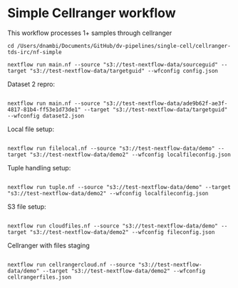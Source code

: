 # Simple Cellranger workflow

This workflow processes 1+ samples through cellranger

```
cd /Users/dnambi/Documents/GitHub/dv-pipelines/single-cell/cellranger-tds-irc/nf-simple 

nextflow run main.nf --source "s3://test-nextflow-data/sourceguid" --target "s3://test-nextflow-data/targetguid" --wfconfig config.json

```

Dataset 2 repro:

```

nextflow run main.nf --source "s3://test-nextflow-data/ade9b62f-ae3f-4817-81b4-ff53e1d73de1" --target "s3://test-nextflow-data/targetguid" --wfconfig dataset2.json

```


Local file setup:
```

nextflow run filelocal.nf --source "s3://test-nextflow-data/demo" --target "s3://test-nextflow-data/demo2" --wfconfig localfileconfig.json

```

Tuple handling setup:
```

nextflow run tuple.nf --source "s3://test-nextflow-data/demo" --target "s3://test-nextflow-data/demo2" --wfconfig localfileconfig.json

```

S3 file setup:
```

nextflow run cloudfiles.nf --source "s3://test-nextflow-data/demo" --target "s3://test-nextflow-data/demo2" --wfconfig fileconfig.json

```

Cellranger with files staging

```

nextflow run cellrangercloud.nf --source "s3://test-nextflow-data/demo" --target "s3://test-nextflow-data/demo2" --wfconfig cellrangerfiles.json

```

































